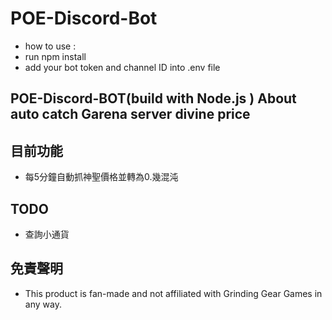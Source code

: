 # POE-Discord-Bot
- how to use : 
- run npm install
- add your bot token and channel ID into .env file

## POE-Discord-BOT(build with Node.js ) About auto catch Garena server divine price

## 目前功能
-   每5分鐘自動抓神聖價格並轉為0.幾混沌

## TODO
-   查詢小通貨

## 免責聲明
-   This product is fan-made and not affiliated with Grinding Gear Games in any way.
